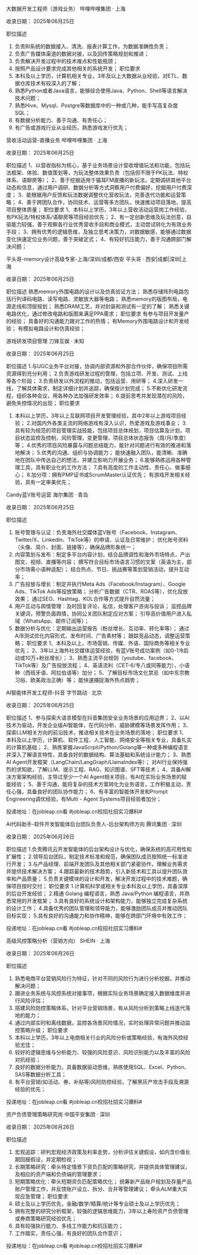 大数据开发工程师（游戏业务）
哔哩哔哩集团 · 上海

收录日期： 2025年06月25日

职位描述
1. 负责BI系统的数据接入、清洗、报表计算工作，为数据准确性负责；
2. 负责广告媒体渠道的数据对接，以及回传策略规划和推进；
3. 负责解决开发过程中的技术难点和性能瓶颈；
4. 按照产品设计要求完成其他相关的系统开发；
职位要求
1. 本科及以上学历，计算机相关专业，3年及以上大数据从业经验，对ETL、数据仓库技术有较深入的了解；
2. 熟悉Python或者Java语言，能够综合使用Java、Python、Shell等语言解决技术问题；
3. 熟悉Hive、Mysql、Postgre等数据库中的一种或几种，能手写高复杂度SQL；
4. 有数据分析能力、善于沟通、有责任心；
5. 有广告或游戏行业从业经历，熟悉游戏发行优先；


营收活动运营-直播业务
哔哩哔哩集团 · 上海

收录日期： 2025年06月25日

职位描述
1、以营收指标为核心，基于业务场景设计营收增值玩法和功能，包括玩法框架、体验、数值策划等，为玩法整体效果负责（包括但不限于PK玩法、特权体系、语聊房等）；
2、善于挖掘适用于猫耳FM直播的新玩法，定期调研其他平台动态和信息，通过用户调研、数据分析等方式洞察用户付费偏好，挖掘用户付费深度；
3、能根据用户反馈和玩法数据调整优化营收玩法，完善迭代功能和运营策略；
4、善于跨团队合作，协同技术、运营等多方团队，快速推动项目落地，提高项目整体质量；
职位要求
1、本科以上学历，3年以上营收活动运营岗工作经验，有PK玩法/特权体系/语聊房等项目经验优先；
2、有一定创新思维及玩法创意，自驱能力较强，善于观察各行业优秀营收手段和商业模式，主动尝试转化为有效业务手段；
3、拥有优秀的逻辑思维，及独立思考决策力，对数据敏感，能够通过数据变化快速定位业务问题，善于突破定式；
4、有较好抗压能力，善于沟通跨部门解决问题；


平头哥-memory设计高级专家-上海/深圳/成都/西安
平头哥 · 西安|成都|深圳|上海

收录日期： 2025年06月25日

职位描述
熟悉memory外围电路的设计以及仿真验证方法；
熟悉存储阵列电路包括行列译码电路、读写电路、灵敏放大器等电路；
熟悉memory的版图布局，电源走线和顶层规划；
熟悉DRAM工艺，并对封装和测试有一定的了解；
熟悉关键电路优化，通过修改电路和版图来满足PPA需求；
职位要求
有参与项目开发量产的经验；
具备好的沟通能力跟对工作的热情；
有Memory外围电路设计和开发经验；
有模拟电路设计和仿真经验；


游戏研发项目管理
刀锋互娱 · 未知

收录日期： 2025年06月25日

职位描述
1.与UGC业务平台对接，协调内部资源和外部合作伙伴，确保项目所需资源得到充分利用；
2.负责游戏研发过程的管理，包括立项、开发、测试、上线等各个阶段；
3.负责研发以外流程的推动，包括运营、用研等；
4.深入研发一线，了解具体需求，制定详细计划并追踪，确保按计划完成；
5.不断优化研发流程，组织各种会议，用各种办法加强研发效率；
6.提前思考并发现潜在的风险，避免失控情况的出现；
职位要求
1. 本科以上学历，3年以上互联网项目开发管理经验，其中2年以上游戏项目经验；
2.对国内外各类主流的网络游戏有深入认识，热爱游戏及游戏事业；
3.具有较为规范的项目管理实战技能，包括项目总体规划，项目估算及计划，项目状态监控及控制，风险管理，变更管理，项目总体状态报告（周/月/季度）等；
4.优秀的项目风险暴露与问题总结能力，能针对问题进行有效的推进和落地解决；
5.优秀的沟通、组织与协调能力；
能快速融入团队，能清晰、准确地在团队中传达自己的想法，并建立影响力开展业务；
6.能够熟练运用各种管理工具，具有职业化的工作方法；
7.具有高度的工作主动性、责任心、做事细心；
8.加分项：拥有PMP证书或ScrumMaster认证优先；
有游戏开发相关经验，具有一定审美优先；

Candy蓝V账号运营
海尔集团 · 青岛

收录日期： 2025年06月25日

职位描述
1. 账号管理与认证：负责海外社交媒体蓝V账号（Facebook、Instagram、Twitter/X、LinkedIn、TikTok等）的申请、认证及日常维护；
优化账号资料（头像、简介、封面、链接等），确保品牌形象统一；
1. 内容策划与发布：制定多平台内容计划，结合品牌调性和海外市场特点，产出图文、视频、直播等内容；
撰写符合目标市场语言习惯的文案（英语为主，部分市场需小语种适配）；
结合热点、节日、挑战赛等策划营销活动，提升互动率；
1. 广告投放与增长：制定并执行Meta Ads（Facebook/Instagram）、Google Ads、TikTok Ads等投放策略；
分析广告数据（CTR、ROAS等），优化投放效果；
通过SEO、Hashtag、KOL合作等方式提升自然流量；
1. 用户互动与舆情管理：及时回复评论、私信，处理客户咨询与投诉；
监控品牌关键词，预警负面舆情，协同公关团队制定应对方案；
引导高价值用户进入私域（WhatsApp、邮件订阅等）；
1. 数据分析与优化：定期输出运营报告（粉丝增长、互动率、转化率等）；
通过A/B测试优化内容形式、发布时间、广告素材等；
跟踪竞品动态，调整运营策略；
职位要求
1、本科及以上，市场营销、传媒、外语、国际商务等相关专业优先；
2、3年以上海外社交媒体运营经验，有蓝V账号成功案例（如0-1冷启动或10万+粉丝增长）；
3、熟悉主流平台规则（youtube、facebook、TikTok等）及广告投放流程；
4、英语流利（CET-6/专八或同等能力），小语种（西班牙语、阿拉伯语等）加分；
5、了解目标市场文化禁忌（如中东宗教习俗、欧美政治正确）等；
能快速捕捉海外热点趋势；


AI智能体开发工程师-抖音
字节跳动 · 北京

收录日期： 2025年06月25日

职位描述
1、参与探索大语言模型在抖音集团安全业务场景的应用边界；
2、以AI技术为驱动，开发企业级AI智能体，在代码分析、威胁建模等场景发挥作用；
3、探索LLM相关方向的前沿技术，推进相关技术在业务场景的落地；
职位要求
1、本科及以上学历，计算机、软件工程、人工智能、网络安全等相关专业，具备扎实的计算机基础；
2、熟练掌握JavaScrpit/Python/Golang等一种或多种编程语言并深入了解语言特性，具备良好的数据结构、算法基础和系统设计能力；
3、熟悉AI Agent开发框架（LangChain/LangGraph/LlamaIndex等）；
对AI行业保持强烈的求知欲，了解LLM、提示工程、RAG、知识图谱、SFT等技术；
4、具备AI解决方案架构经验，主导过至少一个AI Agent相关项目，有AI在实际业务场景的赋能经验；
5、善于沟通，能将复杂的技术方案转化为业务语言，工作积极主动，责任心强，具备良好的团队协作能力；
6、有丰富的智能体开发和Prompt Engineering调优经验，有Multi - Agent Systems项目经验者加分；

投递地址：在jobleap.cn看
#jobleap.cn校招社招实习爆料# 


AI代码助手-软件开发智能体后台团队负责人-后台架构师方向
腾讯集团 · 深圳

收录日期： 2025年06月26日

职位描述
1.负责腾讯云开发智能体的后台架构设计与优化，确保系统的高可用性和扩展性；
2.领导后台团队，制定技术标准和规范，确保团队成员按照统一标准进行开发；
3.与产品经理、前端开发团队及其他相关部门紧密协作，理解业务需求并提供技术解决方案；
4.跟踪最新的技术趋势，引入新技术和工具以提升团队效率和产品质量；
5.负责关键模块的设计和开发，解决开发过程中的技术难题，确保项目按时交付；
职位要求
1.计算机科学或相关专业本科及以上学历，具备深厚的后台开发经验；
2.精通 Golang 编程语言，熟悉 Java/Python 编程语言，并熟悉常用的开发框架；
3.具有良好的系统设计和架构能力，能够独立完成复杂系统的设计工作；
4.具备优秀的团队管理和领导能力，能够激励团队成员并推动团队目标实现；
5.具有良好的沟通能力和协作精神，能够在跨部门环境中有效工作；

投递地址：在jobleap.cn看
#jobleap.cn校招社招实习爆料# 




高级风控策略分析（营销方向）
SHEIN · 上海

收录日期： 2025年06月26日

职位描述
1. 熟悉电商平台营销风险行为特征，针对不同的风险行为进行分析挖掘，并推动解决问题；
2. 跟进业务系统与风控系统对接事项，根据实际业务场景确定接入数据维度并进行风险评估；
3. 搭建风险防控策略体系，针对平台营销场景，有从风险分析到策略上线迭代落地的能力；
4. 通过内部实时和离线数据，监控各场景风险情况，实时处理异常问题并推动监控策略升级；
职位要求
1. 本科以上学历，3年以上电商相关行业的风险分析或策略经验，有海外风控经验尤佳；
2. 较好的逻辑思维与分析能力、较强的风险意识、风险识别能力以及丰富的风险对抗经验；
3. 良好的数据分析能力，具备数据驱动思维，熟练使用SQL、Excel、Python、SAS等数据分析工具；
4. 有平台营销(如活动、券、补贴等)风险防控经验，了解黑灰产攻击手段及溯源经验的优先；

投递地址：在jobleap.cn看
#jobleap.cn校招社招实习爆料# 


资产负债管理策略研究岗
中国平安集团 · 深圳

收录日期： 2025年06月26日

职位描述
1. 宏观追踪：研判宏观经济政策及利率走势，分析评估关键假设，如内含价值长期回报假设，并定期检视；
2. 长期策略研究：牵头特定情景下资负匹配的策略研究，并提供具体管理建议，及相应的资产端和负债端的管理要求；
3. 短期策略优化：牵头短期资负匹配策略优化；
统筹新产品账户规划及存量产品账户管理工作，并反馈账户设立、拆分、合并等管理建议；
牵头ALM重大实现应急管理；
职位要求
1. 硕士及以上学历优先，金融/数学/精算/统计等专业硕士及以上学历优先；
2. 拥有完整的研究分析框架，较强的逻辑思维能力，3年以上寿险资产负债管理或券商策略研究经验优先；
3. 具有较强执行能力、多线工作能力和抗压能力；
4. 工作踏实，责任心强，有良好的团队合作意识；

投递地址：在jobleap.cn看
#jobleap.cn校招社招实习爆料# 